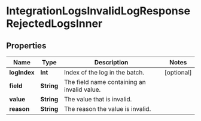 

# IntegrationLogsInvalidLogResponseRejectedLogsInner


## Properties

Name | Type | Description | Notes
------------ | ------------- | ------------- | -------------
**logIndex** | **Int** | Index of the log in the batch. |  [optional]
**field** | **String** | The field name containing an invalid value. | 
**value** | **String** | The value that is invalid. | 
**reason** | **String** | The reason the value is invalid. | 



